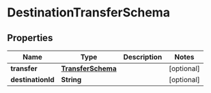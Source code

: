 

# DestinationTransferSchema


## Properties

Name | Type | Description | Notes
------------ | ------------- | ------------- | -------------
**transfer** | [**TransferSchema**](TransferSchema.md) |  |  [optional]
**destinationId** | **String** |  |  [optional]



